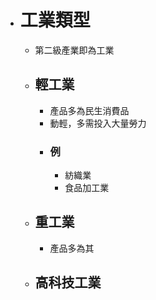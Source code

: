 - # 工業類型
	- 第二級產業即為工業
	- ## 輕工業
		- 產品多為民生消費品
		- 動輕，多需投入大量勞力
		- ### 例
			- 紡織業
			- 食品加工業
	- ## 重工業
		- 產品多為其
	- ## 高科技工業